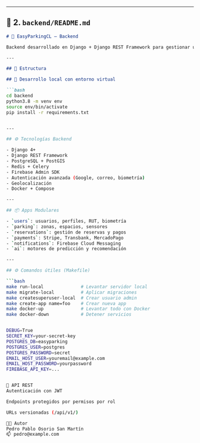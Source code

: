 

---

## 📁 2. `backend/README.md`

```markdown
# 🧠 EasyParkingCL – Backend

Backend desarrollado en Django + Django REST Framework para gestionar usuarios, estacionamientos, reservas y más.

---

## 📁 Estructura

## 🧪 Desarrollo local con entorno virtual

```bash
cd backend
python3.8 -m venv env
source env/bin/activate
pip install -r requirements.txt


---

## ⚙️ Tecnologías Backend

- Django 4+
- Django REST Framework
- PostgreSQL + PostGIS
- Redis + Celery
- Firebase Admin SDK
- Autenticación avanzada (Google, correo, biometría)
- Geolocalización
- Docker + Compose

---

## 📦 Apps Modulares

- `users`: usuarios, perfiles, RUT, biometría
- `parking`: zonas, espacios, sensores
- `reservations`: gestión de reservas y pagos
- `payments`: Stripe, Transbank, MercadoPago
- `notifications`: Firebase Cloud Messaging
- `ai`: motores de predicción y recomendación

---

## ⚙️ Comandos útiles (Makefile)

```bash
make run-local              # Levantar servidor local
make migrate-local          # Aplicar migraciones
make createsuperuser-local  # Crear usuario admin
make create-app name=foo    # Crear nueva app
make docker-up              # Levantar todo con Docker
make docker-down            # Detener servicios


DEBUG=True
SECRET_KEY=your-secret-key
POSTGRES_DB=easyparking
POSTGRES_USER=postgres
POSTGRES_PASSWORD=secret
EMAIL_HOST_USER=youremail@example.com
EMAIL_HOST_PASSWORD=yourpassword
FIREBASE_API_KEY=...


🚦 API REST
Autenticación con JWT

Endpoints protegidos por permisos por rol

URLs versionadas (/api/v1/)

👨‍💻 Autor
Pedro Pablo Osorio San Martín
📫 pedro@example.com